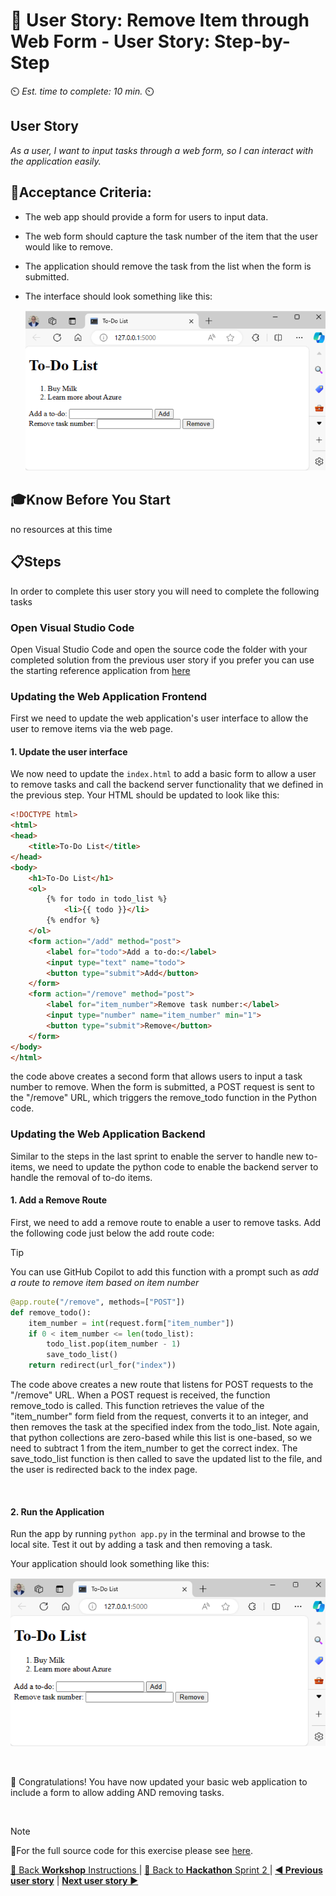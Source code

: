 # 📖 User Story: Remove Item through Web Form - User Story: Step-by-Step
⏲️ _Est. time to complete: 10 min._ ⏲️

## User Story

*As a user, I want to input tasks through a web form, so I can interact with the application easily.*

## 🎯Acceptance Criteria:
- The web app should provide a form for users to input data.  
- The web form should capture the task number of the item that the user would like to remove.
- The application should remove the task from the list when the form is submitted.
- The interface should look something like this:

    ![outcome1](/Track_2_ToDo_App/Sprint-02%20-%20Web%20Application/images/outcome-S02-f01-US03.png)

## 🎓Know Before You Start
no resources at this time

## 📋Steps

In order to complete this user story you will need to complete the following tasks

### Open Visual Studio Code
Open Visual Studio Code and open the source code the folder with your completed solution from the previous user story if you prefer you can use the starting reference application from [here](/Track_2_ToDo_App/Sprint-02%20-%20Web%20Application/src/app-s02-f01-us02/)

### Updating the Web Application Frontend
First we need to update the web application's user interface to allow the user to remove items via the web page.

#### 1. Update the user interface
We now need to update the `index.html` to add a basic form to allow a user to remove tasks and call the backend server functionality that we defined in the previous step. Your HTML should be updated to look like this:

```html
<!DOCTYPE html>
<html>
<head>
    <title>To-Do List</title>
</head>
<body>
    <h1>To-Do List</h1>
    <ol>
        {% for todo in todo_list %}
            <li>{{ todo }}</li>
        {% endfor %}
    </ol>
    <form action="/add" method="post">
        <label for="todo">Add a to-do:</label>
        <input type="text" name="todo">
        <button type="submit">Add</button>
    </form>
    <form action="/remove" method="post">
        <label for="item_number">Remove task number:</label>
        <input type="number" name="item_number" min="1">
        <button type="submit">Remove</button>
    </form>
</body>
</html>
```

the code above creates a second form that allows users to input a task number to remove. When the form is submitted, a POST request is sent to the "/remove" URL, which triggers the remove_todo function in the Python code.


### Updating the Web Application Backend
Similar to the steps in the last sprint to enable the server to handle new to-items, we need to update the python code to enable the backend server to handle the removal of to-do items.

#### 1. Add a Remove Route
First, we need to add a remove route to enable a user to remove tasks. Add the following code just below the add route code:

>[!TIP]
>You can use GitHub Copilot to add this function with a prompt such as *add a route to remove item based on item number*
        
```python
@app.route("/remove", methods=["POST"])
def remove_todo():
    item_number = int(request.form["item_number"])
    if 0 < item_number <= len(todo_list):
        todo_list.pop(item_number - 1)
        save_todo_list()
    return redirect(url_for("index"))
```

The code above creates a new route that listens for POST requests to the "/remove" URL. When a POST request is received, the function remove_todo is called. This function retrieves the value of the "item_number" form field from the request, converts it to an integer, and then removes the task at the specified index from the todo_list.  Note again, that python collections are zero-based while this list is one-based, so we need to subtract 1 from the item_number to get the correct index. The save_todo_list function is then called to save the updated list to the file, and the user is redirected back to the index page.

<br/>


#### 2. Run the Application
Run the app by running ```python app.py``` in the terminal and browse to the local site. Test it out by adding a task and then removing a task.

Your application should look something like this:

![outcome3](/Track_2_ToDo_App/Sprint-02%20-%20Web%20Application/images/outcome-S02-f01-US03.png)

<br/>

🎉 Congratulations! You have now updated your basic web application to include a form to allow adding AND removing tasks.

<br/>

> [!NOTE]
> 📄For the full source code for this exercise please see [here](/Track_2_ToDo_App/Sprint-02%20-%20Web%20Application/src/app-s02-f01-us03/).


[🔼 Back **Workshop** Instructions ](/Track_2_ToDo_App/Workshop-Format.md) | [🔼 Back to **Hackathon** Sprint 2 ](/Track_2_ToDo_App/Sprint-02%20-%20Web%20Application/README.md) | [**◀ Previous user story**](User%20Story%202%20-%20Add%20Item%20through%20Web%20Form.md) | [**Next user story** ▶](/Track_2_ToDo_App/Sprint-02%20-%20Web%20Application/Feature%202%20-%20Basic%20Styling/User%20Story%201%20-%20Add%20Basic%20Styling%20to%20the%20Web%20App.md)


